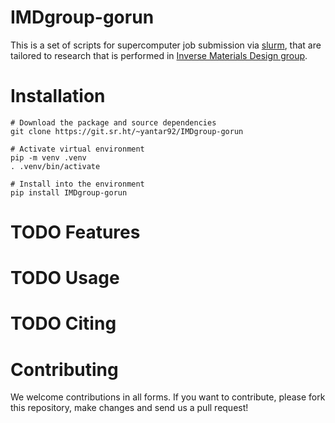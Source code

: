 

# IMDgroup-gorun

This is a set of scripts for supercomputer job submission via [slurm](https://slurm.schedmd.com/),
that are tailored to research that is performed in [Inverse Materials
Design group](https://www.oimalyi.org/).


# Installation

    # Download the package and source dependencies
    git clone https://git.sr.ht/~yantar92/IMDgroup-gorun
    
    # Activate virtual environment
    pip -m venv .venv
    . .venv/bin/activate
    
    # Install into the environment
    pip install IMDgroup-gorun


# TODO Features


# TODO Usage


# TODO Citing


# Contributing

We welcome contributions in all forms. If you want to contribute,
please fork this repository, make changes and send us a pull request!

